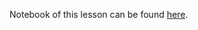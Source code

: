 Notebook of this lesson can be found [here](https://github.com/rmotr-curriculum/base-python-curriculum/blob/master/unit-14-exceptions/lesson-1-intro-to-exceptions/Intro%20to%20Exceptions.ipynb).
